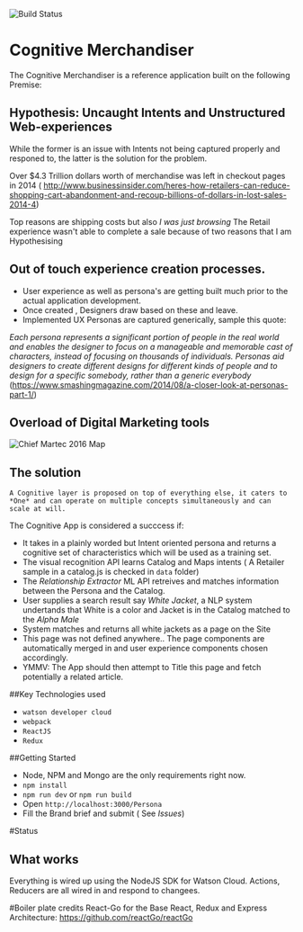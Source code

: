 ![Build Status](https://api.travis-ci.org/ramakay/CognitiveMerchandiser.svg)
# Cognitive Merchandiser
The Cognitive Merchandiser is a reference application built on the following Premise:

## Hypothesis: Uncaught Intents and Unstructured Web-experiences
While the former is an issue with Intents not being captured properly and responed to, the latter is the solution for the problem. 

Over $4.3 Trillion dollars worth of merchandise was left in checkout pages in 2014 ( http://www.businessinsider.com/heres-how-retailers-can-reduce-shopping-cart-abandonment-and-recoup-billions-of-dollars-in-lost-sales-2014-4)

Top reasons are shipping costs but also _I was just browsing_ The Retail experience wasn't able to complete a sale because of two reasons that I am Hypothesising

## Out of touch experience creation processes.
* User experience as well as persona's are getting built much prior to the actual application development.
* Once created , Designers draw based on these and leave.
* Implemented UX Personas are captured generically, sample this quote:

_Each persona represents a significant portion of people in the real world and enables the designer to focus on a manageable and memorable cast of characters, instead of focusing on thousands of individuals. Personas aid designers to create different designs for different kinds of people and to design for a specific somebody, rather than a generic everybody_ 
(https://www.smashingmagazine.com/2014/08/a-closer-look-at-personas-part-1/)

## Overload of Digital Marketing tools
![Chief Martec 2016 Map](http://cdn.chiefmartec.com/wp-content/uploads/2016/03/marketing_technology_landscape_2016_3000px.jpg)

## The solution

```A Cognitive layer is proposed on top of everything else, it caters to *One* and can operate on multiple concepts simultaneously and can scale at will.```


The Cognitive App  is considered a succcess if:
* It takes in a plainly worded but Intent oriented persona and returns a cognitive set of characteristics which will be used as a training set.
* The visual recognition API learns Catalog and Maps intents ( A Retailer sample in a catalog.js is checked in `data` folder)
* The _Relationship Extractor_ ML API retreives and matches information between the Persona and the Catalog.
* User supplies a search result say _White Jacket_, a NLP system undertands that White is a color and Jacket is in the Catalog matched to the _Alpha Male_
* System matches and returns all white jackets as a page on the Site
* This page was not defined anywhere.. The page components are automatically merged in and user experience components chosen accordingly.
* YMMV: The App should then attempt to Title this page and fetch potentially a related article.

##Key Technologies used
* `watson developer cloud`
* `webpack`
* `ReactJS`
* `Redux`

##Getting Started
* Node, NPM and Mongo are the only requirements right now.
* `npm install`
* `npm run dev` or `npm run build`
* Open `http://localhost:3000/Persona`
* Fill the Brand brief and submit ( See _Issues_)

#Status
## What works
Everything is wired up using the NodeJS SDK for Watson Cloud.
Actions, Reducers are all wired in and respond to changees.

#Boiler plate credits
React-Go for the Base React, Redux and Express Architecture: https://github.com/reactGo/reactGo 




